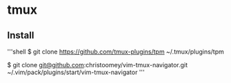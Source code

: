 # tmux

## Install
'''shell
$ git clone https://github.com/tmux-plugins/tpm ~/.tmux/plugins/tpm

$ git clone git@github.com:christoomey/vim-tmux-navigator.git ~/.vim/pack/plugins/start/vim-tmux-navigator
'''


